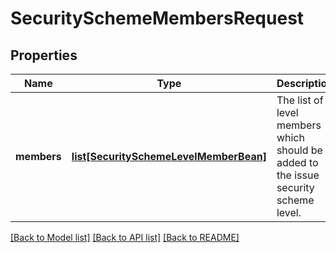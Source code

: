 # SecuritySchemeMembersRequest

## Properties
Name | Type | Description | Notes
------------ | ------------- | ------------- | -------------
**members** | [**list[SecuritySchemeLevelMemberBean]**](SecuritySchemeLevelMemberBean.md) | The list of level members which should be added to the issue security scheme level. | [optional] 

[[Back to Model list]](../README.md#documentation-for-models) [[Back to API list]](../README.md#documentation-for-api-endpoints) [[Back to README]](../README.md)

